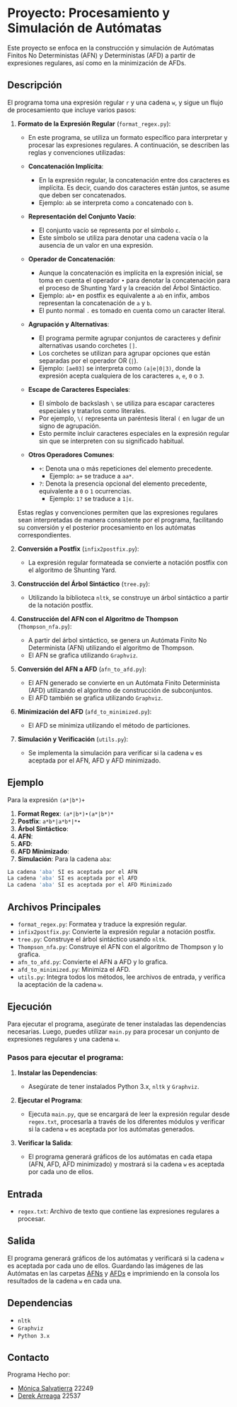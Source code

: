 # Proyecto: Procesamiento y Simulación de Autómatas

Este proyecto se enfoca en la construcción y simulación de Autómatas Finitos No Deterministas (AFN) y Deterministas (AFD) a partir de expresiones regulares, así como en la minimización de AFDs.

## Descripción

El programa toma una expresión regular `r` y una cadena `w`, y sigue un flujo de procesamiento que incluye varios pasos:

1. **Formato de la Expresión Regular** (`format_regex.py`):
   - En este programa, se utiliza un formato específico para interpretar y procesar las expresiones regulares. A continuación, se describen las reglas y convenciones utilizadas:

    -  **Concatenación Implícita**:
        - En la expresión regular, la concatenación entre dos caracteres es implícita. Es decir, cuando dos caracteres están juntos, se asume que deben ser concatenados.
        - Ejemplo: `ab` se interpreta como `a` concatenado con `b`.

    -   **Representación del Conjunto Vacío**:
        - El conjunto vacío se representa por el símbolo `ε`.
        - Este símbolo se utiliza para denotar una cadena vacía o la ausencia de un valor en una expresión.

    - **Operador de Concatenación**:
        - Aunque la concatenación es implícita en la expresión inicial, se toma en cuenta el operador `•` para denotar la concatenación para el proceso de Shunting Yard y la creación del Árbol Sintáctico.
        - Ejemplo: `ab•` en postfix es equivalente a `ab` en infix, ambos representan la concatenación de `a` y `b`.
        - El punto normal `.` es tomado en cuenta como un caracter literal.

    - **Agrupación y Alternativas**:
        - El programa permite agrupar conjuntos de caracteres y definir alternativas usando corchetes `[]`.
        - Los corchetes se utilizan para agrupar opciones que están separadas por el operador OR (`|`).
        - Ejemplo: `[ae03]` se interpreta como `(a|e|0|3)`, donde la expresión acepta cualquiera de los caracteres `a`, `e`, `0` o `3`.

    - **Escape de Caracteres Especiales**:
        - El símbolo de backslash `\` se utiliza para escapar caracteres especiales y tratarlos como literales.
        - Por ejemplo, `\(` representa un paréntesis literal `(` en lugar de un signo de agrupación.
        - Esto permite incluir caracteres especiales en la expresión regular sin que se interpreten con su significado habitual.

    - **Otros Operadores Comunes**:
        - `+`: Denota una o más repeticiones del elemento precedente.
            - Ejemplo: `a+` se traduce a `aa*`.
        - `?`: Denota la presencia opcional del elemento precedente, equivalente a `0` o `1` ocurrencias.
            - Ejemplo: `1?` se traduce a `1|ε`.

    Estas reglas y convenciones permiten que las expresiones regulares sean interpretadas de manera consistente por el programa, facilitando su conversión y el posterior procesamiento en los autómatas correspondientes.

2. **Conversión a Postfix** (`infix2postfix.py`):
   - La expresión regular formateada se convierte a notación postfix con el algoritmo de Shunting Yard.

3. **Construcción del Árbol Sintáctico** (`tree.py`):
   - Utilizando la biblioteca `nltk`, se construye un árbol sintáctico a partir de la notación postfix.

4. **Construcción del AFN con el Algoritmo de Thompson** (`Thompson_nfa.py`):
   - A partir del árbol sintáctico, se genera un Autómata Finito No Determinista (AFN) utilizando el algoritmo de Thompson.
   - El AFN se grafica utilizando `Graphviz`.

5. **Conversión del AFN a AFD** (`afn_to_afd.py`):
   - El AFN generado se convierte en un Autómata Finito Determinista (AFD) utilizando el algoritmo de construcción de subconjuntos.
   - El AFD también se grafica utilizando `Graphviz`.

6. **Minimización del AFD** (`afd_to_minimized.py`):
   - El AFD se minimiza utilizando el método de particiones.

7. **Simulación y Verificación** (`utils.py`):
   - Se implementa la simulación para verificar si la cadena `w` es aceptada por el AFN, AFD y AFD minimizado.

## Ejemplo
Para la expresión `(a*|b*)+`
1. **Format Regex**: `(a*|b*)•(a*|b*)*`
2. **Postfix**: `a*b*|a*b*|*•`
3. **Árbol Sintáctico**: 
4. **AFN**: 
5. **AFD**:
6. **AFD Minimizado**:
7. **Simulación**: Para la cadena `aba`:
```bash
La cadena 'aba' SI es aceptada por el AFN
La cadena 'aba' SI es aceptada por el AFD
La cadena 'aba' SI es aceptada por el AFD Minimizado
```


## Archivos Principales

- `format_regex.py`: Formatea y traduce la expresión regular.
- `infix2postfix.py`: Convierte la expresión regular a notación postfix.
- `tree.py`: Construye el árbol sintáctico usando `nltk`.
- `Thompson_nfa.py`: Construye el AFN con el algoritmo de Thompson y lo grafica.
- `afn_to_afd.py`: Convierte el AFN a AFD y lo grafica.
- `afd_to_minimized.py`: Minimiza el AFD.
- `utils.py`: Integra todos los métodos, lee archivos de entrada, y verifica la aceptación de la cadena `w`.

## Ejecución

Para ejecutar el programa, asegúrate de tener instaladas las dependencias necesarias. Luego, puedes utilizar `main.py` para procesar un conjunto de expresiones regulares y una cadena `w`.

### Pasos para ejecutar el programa:

1. **Instalar las Dependencias**:
   - Asegúrate de tener instalados Python 3.x, `nltk` y `Graphviz`.

2. **Ejecutar el Programa**:
   - Ejecuta `main.py`, que se encargará de leer la expresión regular desde `regex.txt`, procesarla a través de los diferentes módulos y verificar si la cadena `w` es aceptada por los autómatas generados.

4. **Verificar la Salida**:
   - El programa generará gráficos de los autómatas en cada etapa (AFN, AFD, AFD minimizado) y mostrará si la cadena `w` es aceptada por cada uno de ellos.

## Entrada

- `regex.txt`: Archivo de texto que contiene las expresiones regulares a procesar.

## Salida

El programa generará gráficos de los autómatas y verificará si la cadena `w` es aceptada por cada uno de ellos. Guardando las imágenes de las Autómatas en las carpetas [AFNs](/AFNAFNs/) y [AFDs](/AFDs/) e imprimiendo en la consola los resultados de la cadena `w` en cada una.


## Dependencias

- `nltk`
- `Graphviz`
- `Python 3.x`

## Contacto
Programa Hecho por:
- [Mónica Salvatierra](https://github.com/alee2602) 22249
- [Derek Arreaga](https://github.com/FabianKel) 22537